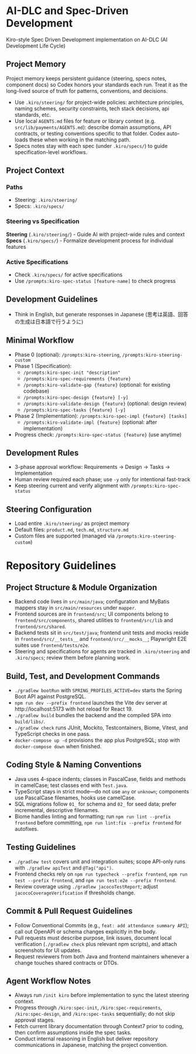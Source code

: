 # AI-DLC and Spec-Driven Development

Kiro-style Spec Driven Development implementation on AI-DLC (AI Development Life Cycle)

## Project Memory
Project memory keeps persistent guidance (steering, specs notes, component docs) so Codex honors your standards each run. Treat it as the long-lived source of truth for patterns, conventions, and decisions.

- Use `.kiro/steering/` for project-wide policies: architecture principles, naming schemes, security constraints, tech stack decisions, api standards, etc.
- Use local `AGENTS.md` files for feature or library context (e.g. `src/lib/payments/AGENTS.md`): describe domain assumptions, API contracts, or testing conventions specific to that folder. Codex auto-loads these when working in the matching path.
- Specs notes stay with each spec (under `.kiro/specs/`) to guide specification-level workflows.

## Project Context

### Paths
- Steering: `.kiro/steering/`
- Specs: `.kiro/specs/`

### Steering vs Specification

**Steering** (`.kiro/steering/`) - Guide AI with project-wide rules and context
**Specs** (`.kiro/specs/`) - Formalize development process for individual features

### Active Specifications
- Check `.kiro/specs/` for active specifications
- Use `/prompts:kiro-spec-status [feature-name]` to check progress

## Development Guidelines
- Think in English, but generate responses in Japanese (思考は英語、回答の生成は日本語で行うように)

## Minimal Workflow
- Phase 0 (optional): `/prompts:kiro-steering`, `/prompts:kiro-steering-custom`
- Phase 1 (Specification):
  - `/prompts:kiro-spec-init "description"`
  - `/prompts:kiro-spec-requirements {feature}`
  - `/prompts:kiro-validate-gap {feature}` (optional: for existing codebase)
  - `/prompts:kiro-spec-design {feature} [-y]`
  - `/prompts:kiro-validate-design {feature}` (optional: design review)
  - `/prompts:kiro-spec-tasks {feature} [-y]`
- Phase 2 (Implementation): `/prompts:kiro-spec-impl {feature} [tasks]`
  - `/prompts:kiro-validate-impl {feature}` (optional: after implementation)
- Progress check: `/prompts:kiro-spec-status {feature}` (use anytime)

## Development Rules
- 3-phase approval workflow: Requirements → Design → Tasks → Implementation
- Human review required each phase; use `-y` only for intentional fast-track
- Keep steering current and verify alignment with `/prompts:kiro-spec-status`

## Steering Configuration
- Load entire `.kiro/steering/` as project memory
- Default files: `product.md`, `tech.md`, `structure.md`
- Custom files are supported (managed via `/prompts:kiro-steering-custom`)


# Repository Guidelines

## Project Structure & Module Organization
- Backend code lives in `src/main/java`; configuration and MyBatis mappers stay in `src/main/resources` under `mapper`.
- Frontend sources are in `frontend/src`; UI components belong to `frontend/src/components`, shared utilities to `frontend/src/lib` and `frontend/src/shared`.
- Backend tests sit in `src/test/java`; frontend unit tests and mocks reside in `frontend/src/__tests__` and `frontend/src/__mocks__`; Playwright E2E suites use `frontend/tests/e2e`.
- Steering and specifications for agents are tracked in `.kiro/steering` and `.kiro/specs`; review them before planning work.

## Build, Test, and Development Commands
- `./gradlew bootRun` with `SPRING_PROFILES_ACTIVE=dev` starts the Spring Boot API against PostgreSQL.
- `npm run dev --prefix frontend` launches the Vite dev server at http://localhost:5173 with hot reload for React 19.
- `./gradlew build` bundles the backend and the compiled SPA into `build/libs/`.
- `./gradlew check` runs JUnit, Mockito, Testcontainers, Biome, Vitest, and TypeScript checks in one pass.
- `docker-compose up -d` provisions the app plus PostgreSQL; stop with `docker-compose down` when finished.

## Coding Style & Naming Conventions
- Java uses 4-space indents; classes in PascalCase, fields and methods in camelCase; test classes end with `Test.java`.
- TypeScript stays in strict mode—do not use `any` or `unknown`; components use PascalCase filenames, hooks use camelCase.
- SQL migrations follow `01_` for schema and `02_` for seed data; prefer incremental, descriptive filenames.
- Biome handles linting and formatting; run `npm run lint --prefix frontend` before committing, `npm run lint:fix --prefix frontend` for autofixes.

## Testing Guidelines
- `./gradlew test` covers unit and integration suites; scope API-only runs with `./gradlew apiTest` and `@Tag("api")`.
- Frontend checks rely on `npm run typecheck --prefix frontend`, `npm run test --prefix frontend`, and `npm run test:e2e --prefix frontend`.
- Review coverage using `./gradlew jacocoTestReport`; adjust `jacocoCoverageVerification` if thresholds change.

## Commit & Pull Request Guidelines
- Follow Conventional Commits (e.g., `feat: add attendance summary API`); call out OpenAPI or schema changes explicitly in the body.
- Pull requests must describe purpose, link issues, document local verification (`./gradlew check` plus relevant npm scripts), and attach screenshots for UI updates.
- Request reviewers from both Java and frontend maintainers whenever a change touches shared contracts or DTOs.

## Agent Workflow Notes
- Always run `/init kiro` before implementation to sync the latest steering context.
- Progress through `/kiro:spec-init`, `/kiro:spec-requirements`, `/kiro:spec-design`, and `/kiro:spec-tasks` sequentially; do not skip approval stages.
- Fetch current library documentation through Context7 prior to coding, then confirm assumptions inside the spec tasks.
- Conduct internal reasoning in English but deliver repository communications in Japanese, matching the project convention.
